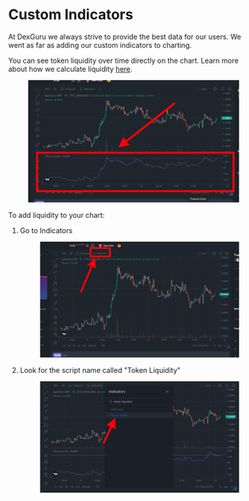 # Custom Indicators

At DexGuru we always strive to provide the best data for our users. We went as far as adding our custom indicators to charting.&#x20;

You can see token liquidity over time directly on the chart. Learn more about how we calculate liquidity [here](../token-liquidity.md).&#x20;

<figure><img src="../../../.gitbook/assets/Screen Shot 2022-09-12 at 7.03.01 PM (1).png" alt=""><figcaption></figcaption></figure>

To add liquidity to your chart:&#x20;

1.  Go to Indicators&#x20;

    <figure><img src="../../../.gitbook/assets/Screen Shot 2022-09-12 at 7.01.06 PM (1).png" alt=""><figcaption></figcaption></figure>
2.  Look for the script name called "Token Liquidity" &#x20;

    <figure><img src="../../../.gitbook/assets/Screen Shot 2022-09-12 at 6.59.42 PM.png" alt=""><figcaption></figcaption></figure>
